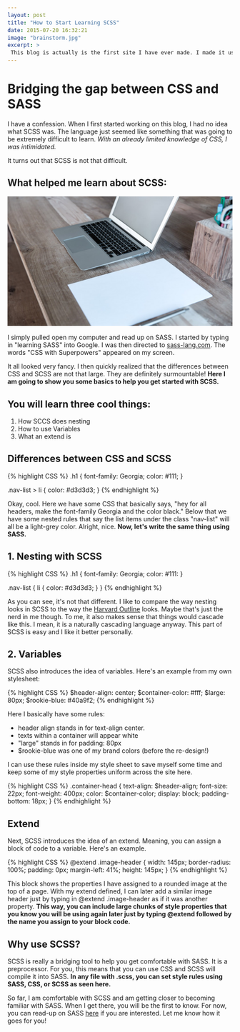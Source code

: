 ```yaml
---
layout: post
title: "How to Start Learning SCSS"
date: 2015-07-20 16:32:21
image: "brainstorm.jpg"
excerpt: >
 This blog is actually is the first site I have ever made. I made it using Jekyll. One night, my SO sat me down and showed me how to set up Jekyll and start using it. Sitting in our apartment, with my laptop on his lap, he started setting things up.
---
```


# Bridging the gap between CSS and SASS

I have a confession. When I first started working on this blog, I had no idea what SCSS was. The language just seemed like something that was going to be extremely difficult to learn. *With an already limited knowledge of CSS, I was intimidated.*

It turns out that SCSS is not that difficult.

## What helped me learn about SCSS:
![First SCSS project](/assets/brainstorm.jpg)

 I simply pulled open my computer and read up on SASS. I started by typing in "learning SASS" into Google. I  was then directed to [sass-lang.com](http://sass-lang.com/). The words "CSS with Superpowers" appeared on my screen.

It all looked very fancy. I then quickly realized that the differences between CSS and SCSS are not that large. They are definitely surmountable! **Here I am going to show you some basics to help you get started with SCSS.**

## You will learn three cool things:
1. How SCCS does nesting
2. How to use Variables
3. What an extend is

## Differences between CSS and SCSS

{% highlight CSS %}
.h1 {
 font-family: Georgia;
 color: #111;
}

.nav-list > li {
 color: #d3d3d3;
}
{% endhighlight %}

Okay, cool. Here we have some CSS that basically says, "hey for all headers, make the font-family Georgia and the color black." Below that we have some nested rules that say the list items under the class "nav-list" will all be a light-grey color. Alright, nice. **Now, let's write the same thing using SASS.**

## 1. Nesting with SCSS

{% highlight CSS %}
.h1 {
 font-family: Georgia;
 color: #111:
}

.nav-list {
 li {
 color: #d3d3d3;
 }
}
{% endhighlight %}

As you can see, it's not that different. I like to compare the way nesting looks in SCSS to the way the [Harvard Outline](http://writingcenter.fas.harvard.edu/pages/outlining) looks. Maybe that's just the nerd in me though. To me, it also makes sense that things would cascade like this. I mean, it is a naturally cascading language anyway. This part of SCSS is easy and I like it better personally.

## 2. Variables

SCSS also introduces the idea of variables. Here's an example from my own stylesheet:

{% highlight CSS %}
$header-align: center;
$container-color: #fff;
$large: 80px;
$rookie-blue: #40a9f2;
{% endhighlight %}

Here I basically have some rules:

- header align stands in for text-align center.
- texts within a container will appear white
- "large" stands in for padding: 80px
- $rookie-blue was one of my brand colors (before the re-design!)

I can use these rules inside my style sheet to save myself some time and keep some of my style properties uniform across the site here.

{% highlight CSS %}
.container-head {
  text-align: $header-align;
  font-size: 22px;
  font-weight: 400px;
  color: $container-color;
  display: block;
  padding-bottom: 18px;
}
{% endhighlight %}

## Extend

Next, SCSS introduces the idea of an extend. Meaning, you can assign a block of code to a variable. Here's an example.

{% highlight CSS %}
@extend .image-header {
 width: 145px;
 border-radius: 100%;
 padding: 0px;
 margin-left: 41%;
 height: 145px;
}
{% endhighlight %}

This block shows the properties I have assigned to a rounded image at the top of a page. With my extend defined, I can later add a similar image header just by typing in @extend .image-header as if it was another property. **This way, you can include large chunks of style properties that you know you will be using again later just by typing @extend followed by the name you assign to your block code.**

## Why use SCSS?
SCSS is really a bridging tool to help you get comfortable with SASS. It is a preprocessor. For you, this means that you can use CSS and SCSS will compile it into SASS. **In any file with .scss, you can set style rules using SASS, CSS, or SCSS as seen here.**

So far, I am comfortable with SCSS and am getting closer to becoming familiar with SASS. When I get there, you will be the first to know. For now, you can read-up on SASS [here](http://sass-lang.com/guide) if you are interested. Let me know how it goes for you!
